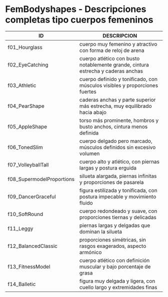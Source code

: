 # FemBodyshapes - Descripciones completas tipo cuerpos femeninos

| ID                        | DESCRIPCION                                                                      |
| ------------------------- | ---------------------------------------------------------------------------------|
| f01_Hourglass             | cuerpo muy femenino y atractivo con forma de reloj de arena                      |
| f02_EyeCatching           | cuerpo atlético con busto notablemente grande, cintura estrecha y caderas anchas |
| f03_Athletic              | cuerpo definido y tonificado, con músculos visibles y proporciones fuertes       |
| f04_PearShape             | caderas anchas y parte superior más estrecha, muy equilibrado hacia abajo        |
| f05_AppleShape            | torso más prominente, hombros y busto anchos, cintura menos definida             |
| f06_TonedSlim             | cuerpo delgado pero marcado, músculos definidos sin excesivo volumen             |
| f07_VolleyballTall        | cuerpo alto y atlético, con piernas largas y postura erguida                     |
| f08_SupermodelProportions | silueta alargada, piernas infinitas y proporciones de pasarela                   |
| f09_DancerGraceful        | figura estilizada y tonificada, con postura impecable y movimiento fluido        |
| f10_SoftRound             | cuerpo redondeado y suave, con proporciones tiernas y delicadas                  |
| f11_Leggy                 | piernas largas y delgadas que dominan la silueta                                 |
| f12_BalancedClassic       | proporciones simétricas, sin rasgos exagerados, aspecto armónico                 |
| f13_FitnessModel          | cuerpo atlético con definición muscular y bajo porcentaje de grasa               |
| f14_Balletic              | figura muy delgada y ligera, con cuello largo y extremidades finas               |
